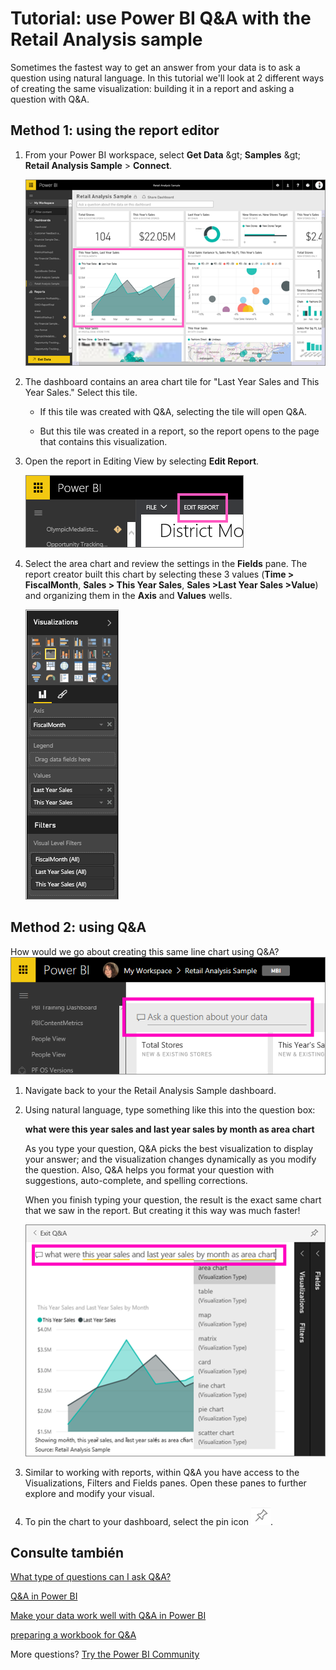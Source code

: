 <properties
   pageTitle="Tutorial: Get started with Power BI Q&amp;A"
   description="Tutorial: get started with Power BI Q&amp;A with the Retail Analysis sample"
   services="powerbi"
   documentationCenter=""
   authors="mihart"
   manager="mblythe"
   backup=""
   editor=""
   tags=""
   qualityFocus="monitoring"
   qualityDate=""/>

<tags
   ms.service="powerbi"
   ms.devlang="NA"
   ms.topic="article"
   ms.tgt_pltfrm="NA"
   ms.workload="powerbi"
   ms.date="10/05/2016"
   ms.author="mihart"/>
# Tutorial: use Power BI Q&amp;A with the Retail Analysis sample

Sometimes the fastest way to get an answer from your data is to ask a question using natural language.  In this tutorial we'll look at 2 different ways of creating the same visualization: building it in a report and asking a question with Q&amp;A.  

## Method 1: using the report editor
1. From your Power BI workspace, select <bpt id="p1">**</bpt>Get Data<ept id="p1">**</ept> <ph id="ph1">\&gt;</ph> <bpt id="p2">**</bpt>Samples<ept id="p2">**</ept> <ph id="ph2">\&gt;</ph> <bpt id="p3">**</bpt>Retail Analysis Sample<ept id="p3">**</ept><ph id="ph3"> &gt; </ph><bpt id="p4">**</bpt>Connect<ept id="p4">**</ept>.

    ![](media/powerbi-service-tutorial-introduction-to-q-and-a/gnaTutorial_1.png)

2. The dashboard contains an area chart tile for "Last Year Sales and This Year Sales."  Select this tile. 

    -   If this tile was created with Q&amp;A, selecting the tile will open Q&amp;A. 

    -   But this tile was created in a report, so the report opens to the page that contains this visualization.

3. Open the report in Editing View by selecting <bpt id="p1">**</bpt>Edit Report<ept id="p1">**</ept>.

    ![](media/powerbi-service-tutorial-introduction-to-q-and-a/gnaTutorial_2.png)

4. Select the area chart and review the settings in the <bpt id="p1">**</bpt>Fields<ept id="p1">**</ept> pane.  The report creator built this chart by selecting these 3 values (<bpt id="p1">**</bpt>Time &gt; FiscalMonth<ept id="p1">**</ept>, <bpt id="p2">**</bpt>Sales &gt; This Year Sales<ept id="p2">**</ept>, <bpt id="p3">**</bpt>Sales &gt;Last Year Sales &gt;Value<ept id="p3">**</ept>) and organizing them in the <bpt id="p4">**</bpt>Axis<ept id="p4">**</ept> and <bpt id="p5">**</bpt>Values<ept id="p5">**</ept> wells.

    ![](media/powerbi-service-tutorial-introduction-to-q-and-a/gnaTutorial_3.png)

## Method 2: using Q&amp;A
How would we go about creating this same line chart using Q&amp;A?
    ![](media/powerbi-service-tutorial-introduction-to-q-and-a/power-bi-questionbox.png)

1.  Navigate back to your the Retail Analysis Sample dashboard.

2.  Using natural language, type something like this into the question box:

    **what were this year sales and last year sales by month as area chart**

    As you type your question, Q&amp;A picks the best visualization to display your answer; and the visualization changes dynamically as you modify the question. Also, Q&amp;A helps you format your question with suggestions, auto-complete, and spelling corrections.

    When you finish typing your question, the result is the exact same chart that we saw in the report.  But creating it this way was much faster!

    ![](media/powerbi-service-tutorial-introduction-to-q-and-a/powerbi-qna-areachart.png)

4. Similar to working with reports, within Q&amp;A you have access to the Visualizations, Filters and Fields panes.  Open these panes to further explore and modify your visual.

3.  To pin the chart to your dashboard, select the pin icon <ph id="ph1">![](media/powerbi-service-tutorial-introduction-to-q-and-a/pinNoOutline.png)</ph>.

## Consulte también

[What type of questions can I ask Q&amp;A?](powerbi-service-q-and-a.md)

[Q&amp;A in Power BI](powerbi-service-q-and-a.md)

[Make your data work well with Q&amp;A in Power BI](powerbi-service-make-your-data-work-well-with-q-and-a.md)

[preparing a workbook for Q&amp;A](powerbi-service-make-your-data-work-well-with-q-and-a.md)

More questions? [Try the Power BI Community](http://community.powerbi.com/)
